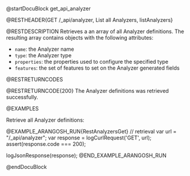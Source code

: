 @startDocuBlock get_api_analyzer

@RESTHEADER{GET /_api/analyzer, List all Analyzers, listAnalyzers}

@RESTDESCRIPTION
Retrieves a an array of all Analyzer definitions.
The resulting array contains objects with the following attributes:
- `name`: the Analyzer name
- `type`: the Analyzer type
- `properties`: the properties used to configure the specified type
- `features`: the set of features to set on the Analyzer generated fields

@RESTRETURNCODES

@RESTRETURNCODE{200}
The Analyzer definitions was retrieved successfully.

@EXAMPLES

Retrieve all Analyzer definitions:

@EXAMPLE_ARANGOSH_RUN{RestAnalyzersGet}
  // retrieval
  var url = "/_api/analyzer";
  var response = logCurlRequest('GET', url);
  assert(response.code === 200);

  logJsonResponse(response);
@END_EXAMPLE_ARANGOSH_RUN

@endDocuBlock
